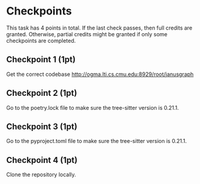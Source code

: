 # Checkpoints

This task has 4 points in total. If the last check passes, then full credits are
granted. Otherwise, partial credits might be granted if only some checkpoints are
completed.

## Checkpoint 1 (1pt)

Get the correct codebase http://ogma.lti.cs.cmu.edu:8929/root/janusgraph

## Checkpoint 2 (1pt)

Go to the poetry.lock file to make sure the tree-sitter version is 0.21.1.

## Checkpoint 3 (1pt)

Go to the pyproject.toml file to make sure the tree-sitter version is 0.21.1.

## Checkpoint 4 (1pt)

Clone the repository locally.

